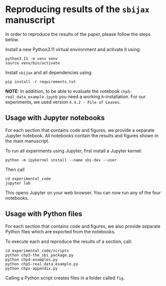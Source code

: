# Reproducing results of the `sbijax` manuscript

In order to reproduce the results of the paper, please follow the steps below.

Install a new Python3.11 virtual environment and activate it using:

```shell
python3.11 -m venv venv
source venv/bin/activate
```

Install `sbijax` and all dependencies using:
```shell
pip install -r requirements.txt
```

**NOTE**: In addiition, to be able to evaluate the notebook `chp5-real_data_example.ipynb` you need a working
`R`-installation. For our experiments, we used version `4.4.2 - Pile of Leaves`.

## Usage with Jupyter notebooks

For each section that contains code and figures, we provide a separate Jupyter notebook.
All notebooks contain the results and figures shown in the main manuscript.

 To run all experiments using Jupyter, first install a Jupyter kernel:
```shell
python -m ipykernel install --name sbi-dev --user
```

Then call
```shell
cd experimental_code
jupyter lab
```

This opens Jupyter on your web browser. You can now run any of the four notebooks.

## Usage with Python files

For each section that contains code and figures, we also provide separate Python files which
are exported from the notebooks.

To execute each and reproduce the results of a section, call:
```shell
cd experimental_code/scripts
python chp3-the_sbi_package.py
python chp4-examples.py
python chp5-real_data_example.py
python chpx-appendix.py
```

Calling a Python script creates files in a folder called `fig`.

